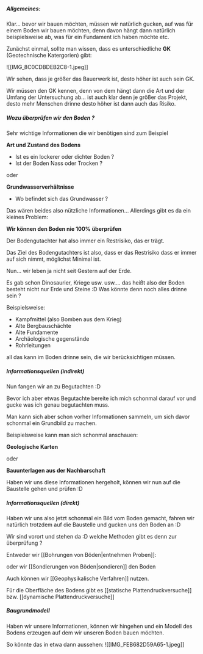 ##### Allgemeines:

Klar... bevor wir bauen möchten, müssen wir natürlich gucken, auf was für einem Boden wir bauen möchten, denn davon hängt dann natürlich beispielsweise ab, was für ein Fundament ich haben möchte etc.

Zunächst einmal, sollte man wissen, dass es unterschiedliche **GK** (Geotechnische Katergorien) gibt: 

![[IMG_8C0CDBDEB2C8-1.jpeg]]

Wir sehen, dass je größer das Bauerwerk ist, desto höher ist auch sein GK.

Wir müssen den GK kennen, denn von dem hängt dann die Art und der Umfang der Untersuchung ab... ist auch klar denn je größer das Projekt, desto mehr Menschen drinne desto höher ist dann auch das Risiko.



##### Wozu überprüfen wir den Boden ?
Sehr wichtige Informationen die wir benötigen sind zum Beispiel 

**Art und Zustand des Bodens**
- Ist es ein lockerer oder dichter Boden ?
- Ist der Boden Nass oder Trocken ?

oder

**Grundwasserverhältnisse**
- Wo befindet sich das Grundwasser ?

Das wären beides also nützliche Informationen... Allerdings gibt es da ein kleines Problem:

**Wir können den Boden nie 100% überprüfen**

Der Bodengutachter hat also immer ein Restrisiko, das er trägt.

Das Ziel des Bodengutachters ist also, dass er das Restrisiko dass er immer auf sich nimmt, möglichst Minimal ist.

Nun... wir leben ja nicht seit Gestern auf der Erde. 

Es gab schon Dinosaurier, Kriege usw. usw.... das heißt also der Boden besteht nicht nur Erde und Steine :D Was könnte denn noch alles drinne sein ?

Beispielsweise:

- Kampfmittel (also Bomben aus dem Krieg)
- Alte Bergbauschächte
- Alte Fundamente
- Archäologische gegenstände
- Rohrleitungen

all das kann im Boden drinne sein, die wir berücksichtigen müssen.
##### Informationsquellen (indirekt)
Nun fangen wir an zu Begutachten :D

Bevor ich aber etwas Begutachte	bereite ich mich schonmal darauf vor und gucke was ich genau begutachten muss.

Man kann sich aber schon vorher Informationen sammeln, um sich davor schonmal ein Grundbild zu machen.

Beispielsweise kann man sich schonmal anschauen:

**Geologische Karten**

oder

**Bauunterlagen aus der Nachbarschaft**

Haben wir uns diese Informationen hergeholt, können wir nun auf die Baustelle gehen und prüfen :D

##### Informationsquellen (direkt)
Haben wir uns also jetzt schonmal ein Bild vom Boden gemacht, fahren wir natürlich trotzdem auf die Baustelle und gucken uns den Boden an :D

Wir sind vorort und stehen da :D welche Methoden gibt es denn zur überprüfung ?

Entweder wir [[Bohrungen von Böden|entnehmen Proben]]:

oder wir [[Sondierungen von Böden|sondieren]] den Boden

Auch können wir [[Geophysikalische Verfahren]] nutzen.

Für die Oberfläche des Bodens gibt es [[statische Plattendruckversuche]] bzw. [[dynamische Plattendruckversuche]]
##### Baugrundmodell
Haben wir unsere Informationen, können wir hingehen und ein Modell des Bodens erzeugen auf dem wir unseren Boden bauen möchten.

So könnte das in etwa dann aussehen:
![[IMG_FEB682D59A65-1.jpeg]]